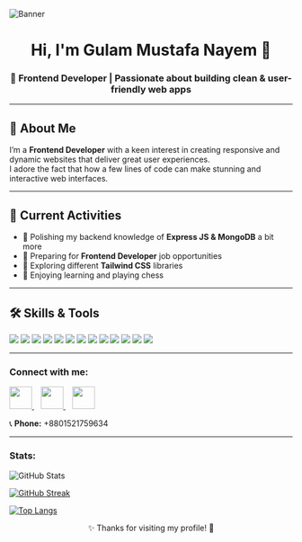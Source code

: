 <!-- Banner Image -->
![Banner](https://i.ibb.co/TxRKCpJq/Linked-In-Banner.png)

<h1 align="center">Hi, I'm Gulam Mustafa Nayem 👋</h1>
<h3 align="center">🚀 Frontend Developer | Passionate about building clean & user-friendly web apps</h3>

---

## 🌟 About Me  
I’m a **Frontend Developer** with a keen interest in creating responsive and dynamic websites that deliver great user experiences.  
I adore the fact that how a few lines of code can make stunning and interactive web interfaces.

---


## 🔭 Current Activities  
- 🌱 Polishing my backend knowledge of **Express JS & MongoDB** a bit more
- 🎯 Preparing for **Frontend Developer** job opportunities  
- 🎨 Exploring different **Tailwind CSS** libraries
- 🧠 Enjoying learning and playing chess

---

## 🛠️ Skills & Tools

<p>
  <img src="https://img.shields.io/badge/HTML5-E34F26?style=for-the-badge&logo=html5&logoColor=white" />
  <img src="https://img.shields.io/badge/CSS3-1572B6?style=for-the-badge&logo=css3&logoColor=white" />
  <img src="https://img.shields.io/badge/JavaScript-F7DF1E?style=for-the-badge&logo=javascript&logoColor=black" />
  <img src="https://img.shields.io/badge/React-61DAFB?style=for-the-badge&logo=react&logoColor=black" />
  <img src="https://img.shields.io/badge/Tailwind_CSS-06B6D4?style=for-the-badge&logo=tailwind-css&logoColor=white" />
  <img src="https://img.shields.io/badge/Node.js-339933?style=for-the-badge&logo=node.js&logoColor=white" />
  <img src="https://img.shields.io/badge/Express.js-000000?style=for-the-badge&logo=express&logoColor=white" />
  <img src="https://img.shields.io/badge/MongoDB-47A248?style=for-the-badge&logo=mongodb&logoColor=white" />
  <img src="https://img.shields.io/badge/Python-3776AB?style=for-the-badge&logo=python&logoColor=white" />
  <img src="https://img.shields.io/badge/Git-F05032?style=for-the-badge&logo=git&logoColor=white" />
  <img src="https://img.shields.io/badge/Firebase-FFCA28?style=for-the-badge&logo=firebase&logoColor=black" />
  <img src="https://img.shields.io/badge/WordPress-21759B?style=for-the-badge&logo=wordpress&logoColor=white" />
  <img src="https://img.shields.io/badge/Elementor-FF1F70?style=for-the-badge&logo=elementor&logoColor=white" />

</p>

---

### Connect with me:

<a href="https://www.linkedin.com/in/gulam-mustafa-nayem/">
  <img src="https://cdn2.iconfinder.com/data/icons/social-media-2285/512/1_Linkedin_unofficial_colored_svg-512.png" width="40" />
</a>
&nbsp;&nbsp;
<a href="https://github.com/gmnayem631">
  <img src="https://cdn2.iconfinder.com/data/icons/social-icons-33/128/Github-512.png" width="40" />
</a>
&nbsp;&nbsp;
<a href="https://wa.me/8801521759634" target="_blank">
  <img src="https://upload.wikimedia.org/wikipedia/commons/6/6b/WhatsApp.svg" width="40" />
</a>

<br/>

📞 **Phone:** +8801521759634  

---

### Stats:

<!-- Contribution Stats with Graph -->
![GitHub Stats](https://github-readme-stats.vercel.app/api?username=gmnayem631&show_icons=true&theme=dark&include_all_commits=true&count_private=true)

<!-- Streak Stats -->
[![GitHub Streak](https://streak-stats.demolab.com/?user=gmnayem631)](https://git.io/streak-stats)

<!-- Top Languages -->
[![Top Langs](https://github-readme-stats.vercel.app/api/top-langs/?username=gmnayem631&layout=compact&theme=dark)](https://github.com/gmnayem631/github-readme-stats)



<p align="center">✨ Thanks for visiting my profile! 🚀</p>


